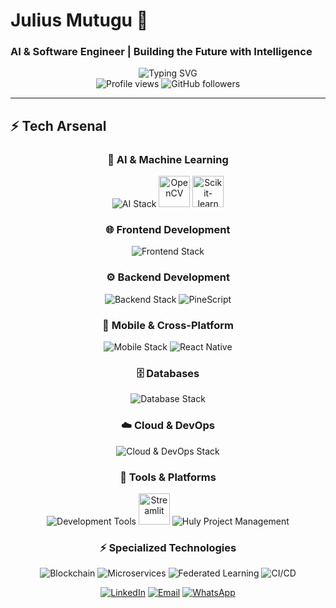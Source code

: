# Julius Mutugu 🚀
### AI & Software Engineer | Building the Future with Intelligence

<div align="center">
  <img src="https://readme-typing-svg.herokuapp.com?font=Fira+Code&weight=600&size=28&pause=1000&color=00D4FF&center=true&vCenter=true&random=false&width=600&lines=AI+%26+Machine+Learning+Engineer;Full-Stack+Developer;Computer+Vision+Specialist;Ready+for+FAANG+Companies!" alt="Typing SVG" />
</div>

<div align="center">
  <img src="https://komarev.com/ghpvc/?username=JuliusMutugu&label=Profile%20views&color=0e75b6&style=flat" alt="Profile views" />
  <img src="https://img.shields.io/github/followers/JuliusMutugu?label=Followers&style=social" alt="GitHub followers" />
</div>

---


## ⚡ Tech Arsenal

<div align="center">

### 🧠 AI & Machine Learning
<img src="https://skillicons.dev/icons?i=python,tensorflow,pytorch" alt="AI Stack" />
<img src="https://cdn.jsdelivr.net/gh/devicons/devicon/icons/opencv/opencv-original.svg" width="50" alt="OpenCV" />
<img src="https://upload.wikimedia.org/wikipedia/commons/0/05/Scikit_learn_logo_small.svg" width="50" alt="Scikit-learn" />

### 🌐 Frontend Development
<img src="https://skillicons.dev/icons?i=js,ts,react,vue,nextjs,nuxt,css,tailwind" alt="Frontend Stack" />

### ⚙️ Backend Development
<img src="https://skillicons.dev/icons?i=nodejs,django,flask,fastapi,java,cs,php" alt="Backend Stack" />
<img src="https://img.shields.io/badge/PineScript-2962FF?style=for-the-badge&logo=tradingview&logoColor=white" alt="PineScript" />

### 📱 Mobile & Cross-Platform
<img src="https://skillicons.dev/icons?i=flutter,dart,java" alt="Mobile Stack" />
<img src="https://img.shields.io/badge/React_Native-20232A?style=for-the-badge&logo=react&logoColor=61DAFB" alt="React Native" />

### 🗄️ Databases
<img src="https://skillicons.dev/icons?i=mongodb,postgresql,mysql" alt="Database Stack" />

### ☁️ Cloud & DevOps
<img src="https://skillicons.dev/icons?i=aws,azure,docker,git,github,githubactions" alt="Cloud & DevOps Stack" />

### 🔧 Tools & Platforms
<img src="https://skillicons.dev/icons?i=vscode,jupyter" alt="Development Tools" />
<img src="https://cdn.jsdelivr.net/gh/devicons/devicon/icons/streamlit/streamlit-original.svg" width="50" alt="Streamlit" />
<img src="https://img.shields.io/badge/Huly-4285F4?style=for-the-badge&logo=project&logoColor=white" alt="Huly Project Management" />

### ⚡ Specialized Technologies
<img src="https://img.shields.io/badge/Blockchain-121D33?style=for-the-badge&logo=blockchain&logoColor=white" alt="Blockchain" />
<img src="https://img.shields.io/badge/Microservices-FF6B6B?style=for-the-badge&logo=microgenetics&logoColor=white" alt="Microservices" />
<img src="https://img.shields.io/badge/Federated_Learning-4ECDC4?style=for-the-badge&logo=tensorflow&logoColor=white" alt="Federated Learning" />
<img src="https://img.shields.io/badge/CI/CD-2088FF?style=for-the-badge&logo=githubactions&logoColor=white" alt="CI/CD" />

</div>

<div align="center">

[![LinkedIn](https://img.shields.io/badge/LinkedIn-0077B5?style=for-the-badge&logo=linkedin&logoColor=white&labelColor=0077B5)](https://ke.linkedin.com/in/julius-mutugu-a3483b279)
[![Email](https://img.shields.io/badge/Email-D14836?style=for-the-badge&logo=gmail&logoColor=white&labelColor=D14836)](mailto:ndaijulius239@gmail.com)
[![WhatsApp](https://img.shields.io/badge/WhatsApp-25D366?style=for-the-badge&logo=whatsapp&logoColor=white&labelColor=25D366)](https://wa.me/254717348043)


